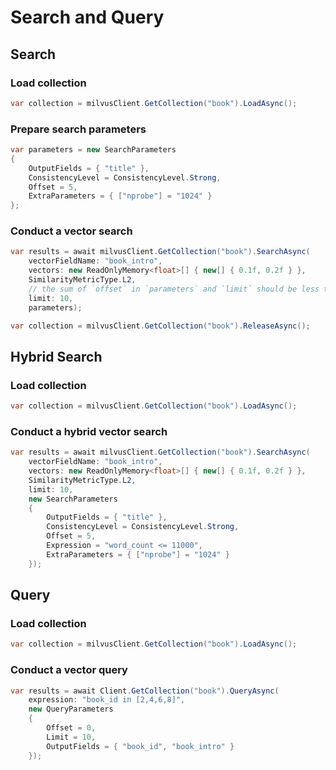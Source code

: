 # Search and Query

## Search

### Load collection

```c#
var collection = milvusClient.GetCollection("book").LoadAsync();
```

### Prepare search parameters

```c#
var parameters = new SearchParameters
{
    OutputFields = { "title" },
    ConsistencyLevel = ConsistencyLevel.Strong,
    Offset = 5,
    ExtraParameters = { ["nprobe"] = "1024" }
};
```

### Conduct a vector search

```c#
var results = await milvusClient.GetCollection("book").SearchAsync(
    vectorFieldName: "book_intro",
    vectors: new ReadOnlyMemory<float>[] { new[] { 0.1f, 0.2f } },
    SimilarityMetricType.L2,
    // the sum of `offset` in `parameters` and `limit` should be less than 16384.
    limit: 10,
    parameters);
```

```c#
var collection = milvusClient.GetCollection("book").ReleaseAsync();
```

## Hybrid Search

### Load collection

```c#
var collection = milvusClient.GetCollection("book").LoadAsync();
```

### Conduct a hybrid vector search

```c#
var results = await milvusClient.GetCollection("book").SearchAsync(
    vectorFieldName: "book_intro",
    vectors: new ReadOnlyMemory<float>[] { new[] { 0.1f, 0.2f } },
    SimilarityMetricType.L2,
    limit: 10,
    new SearchParameters
    {
        OutputFields = { "title" },
        ConsistencyLevel = ConsistencyLevel.Strong,
        Offset = 5,
        Expression = "word_count <= 11000",
        ExtraParameters = { ["nprobe"] = "1024" }
    });
```

## Query

### Load collection

```c#
var collection = milvusClient.GetCollection("book").LoadAsync();
```

### Conduct a vector query

```c#
var results = await Client.GetCollection("book").QueryAsync(
    expression: "book_id in [2,4,6,8]",
    new QueryParameters
    {
        Offset = 0,
        Limit = 10,
        OutputFields = { "book_id", "book_intro" }
    });
```
